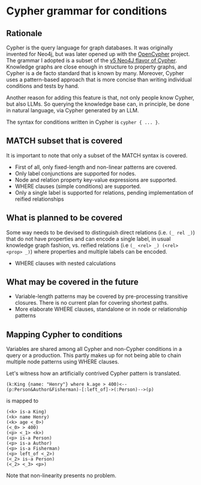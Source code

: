 # Cypher grammar for conditions
## Rationale
Cypher is the query language for graph databases. It was originally invented for Neo4j, but was later opened up with
the [OpenCypher](https://opencypher.org/) project. The grammar I adopted is a subset of the 
[v5 Neo4J flavor of Cypher](https://neo4j.com/docs/getting-started/cypher-intro/). Knowledge graphs are close enough
in structure to property graphs, and Cypher is a de facto standard that is known by many. Moreover, Cypher uses a
pattern-based approach that is more concise than writing individual conditions and tests by hand. 

Another reason for adding this feature is that, not only people know Cypher, but also LLMs. So querying the knowledge
base can, in principle, be done in natural language, via Cypher generated by an LLM.

The syntax for conditions written in Cypher is `` cypher { ... } ``.

## MATCH subset that is covered
It is important to note that only a subset of the MATCH syntax is covered. 

- First of all, only fixed-length and non-linear patterns are covered.
- Only label conjunctions are supported for nodes.
- Node and relation property key-value expressions are supported.
- WHERE clauses (simple conditions) are supported.
- Only a single label is supported for relations, pending implementation of reified relationships 

## What is planned to be covered
 Some way needs to be devised to distinguish direct relations (i.e. 
``(_ rel _)``) that do not have properties and can encode a single label, in usual knowledge graph fashion, vs. reified relations (i.e
``(_ <rel> _) (<rel> <prop> _)``) where properties and multiple labels can be encoded.
- WHERE clauses with nested calculations

## What may be covered in the future
- Variable-length patterns may be covered by pre-processing transitive closures. There is no current plan for covering 
shortest paths.
- More elaborate WHERE clauses, standalone or in node or relationship patterns

## Mapping Cypher to conditions
Variables are shared among all Cypher and non-Cypher conditions in a query or a production. This partly makes up for
not being able to chain multiple node patterns using WHERE clauses.

Let's witness how an artificially contrived Cypher pattern is translated.

```cypher
(k:King {name: "Henry"} where k.age > 400)<--(p:Person&Author&Fisherman)-[:left_of]->(:Person)-->(p)
```
is mapped to 
```
(<k> is-a King)
(<k> name Henry)
(<k> age <_0>)
(<_0> > 400)
(<p> <_1> <k>)
(<p> is-a Person)
(<p> is-a Author)
(<p> is-a Fisherman)
(<p> left_of <_2>)
(<_2> is-a Person)
(<_2> <_3> <p>)
```
Note that non-linearity presents no problem.
